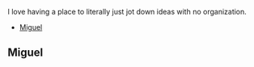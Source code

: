 I love having a place to literally just jot down ideas with no organization.

- [Miguel](#miguel)

## Miguel

